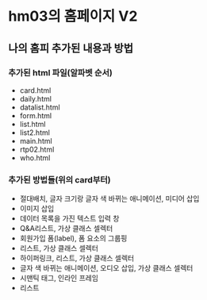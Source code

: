 # hm03의 홈페이지 V2
## 나의 홈피 추가된 내용과 방법
### 추가된 html 파일(알파벳 순서)
- card.html
- daily.html
- datalist.html
- form.html
- list.html
- list2.html
- main.html
- rtp02.html
- who.html
### 추가된 방법들(위의 card부터)
- 절대배치, 글자 크기랑 글자 색 바뀌는 애니메이션, 미디어 삽입
- 이미지 삽입
- 데이터 목록을 가진 텍스트 입력 창
- Q&A리스트, 가상 클래스 셀렉터
- 회원가입 폼(label), 폼 요소의 그룹핑
- 리스트, 가상 클래스 셀렉터
- 하이퍼링크, 리스트, 가상 클래스 셀렉터
- 글자 색 바뀌는 애니메이션, 오디오 삽입, 가상 클래스 셀렉터
- 시맨틱 태그, 인라인 프레임
- 리스트
